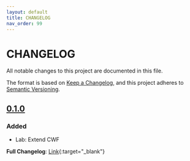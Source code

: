 ```yaml
---
layout: default
title: CHANGELOG
nav_order: 99
---
```

# CHANGELOG

All notable changes to this project are documented in this file.

The format is based on [Keep a Changelog](https://keepachangelog.com/en/1.0.0/),
and this project adheres to [Semantic Versioning](https://semver.org/spec/v2.0.0.html).

## [0.1.0] 

### Added

- Lab: Extend CWF

**Full Changelog**: [Link](https://github.com/CreatorWorkflowsNow/lab_extendcwf/releases/tag/v0.1.0){:target="_blank"}

[0.1.0]: https://github.com/CreatorWorkflowsNow/lab_extendcwf/releases/tag/v0.1.0
